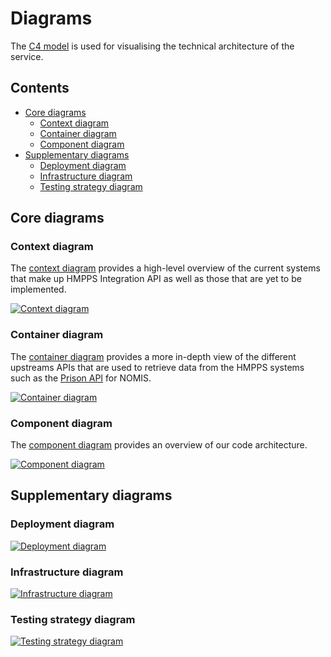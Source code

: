 # Diagrams <!-- omit in toc -->

The [C4 model](https://c4model.com/) is used for visualising the technical architecture of the service.

## Contents <!-- omit in toc -->

- [Core diagrams](#core-diagrams)
  - [Context diagram](#context-diagram)
  - [Container diagram](#container-diagram)
  - [Component diagram](#component-diagram)
- [Supplementary diagrams](#supplementary-diagrams)
  - [Deployment diagram](#deployment-diagram)
  - [Infrastructure diagram](#infrastructure-diagram)
  - [Testing strategy diagram](#testing-strategy-diagram)

## Core diagrams

### Context diagram

The [context diagram](https://c4model.com/#SystemContextDiagram) provides a high-level overview of the current systems
that make up HMPPS Integration API as well as those that are yet to be implemented.

[![Context diagram](./context.svg)](./context.svg)

### Container diagram

The [container diagram](https://c4model.com/#ContainerDiagram) provides a more in-depth view of the different upstreams
APIs that are used to retrieve data from the HMPPS systems such as
the [Prison API](https://api-dev.prison.service.justice.gov.uk/swagger-ui/index.html) for NOMIS.

[![Container diagram](./container.svg)](./container.svg)

### Component diagram

The [component diagram](https://c4model.com/#ComponentDiagram) provides an overview of our code architecture.

[![Component diagram](./component-overview.svg)](./component-overview.svg)

## Supplementary diagrams

### Deployment diagram

[![Deployment diagram](./aws-deployment.svg)](./aws-deployment.svg)

### Infrastructure diagram

[![Infrastructure diagram](./infrastructure.svg)](./infrastructure.svg)

### Testing strategy diagram

[![Testing strategy diagram](./testing-strategy.svg)](./testing-strategy.svg)
